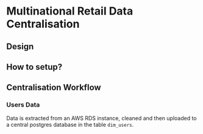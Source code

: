 # Multinational Retail Data Centralisation

## Design

## How to setup?

## Centralisation Workflow
### Users Data
Data is extracted from an AWS RDS instance, cleaned and then uploaded to a central postgres database in the table `dim_users`.